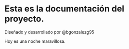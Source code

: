 # Esta es la documentación del proyecto.

Diseñado y desarrollado por @bgonzalezg95

Hoy es una noche maravillosa.